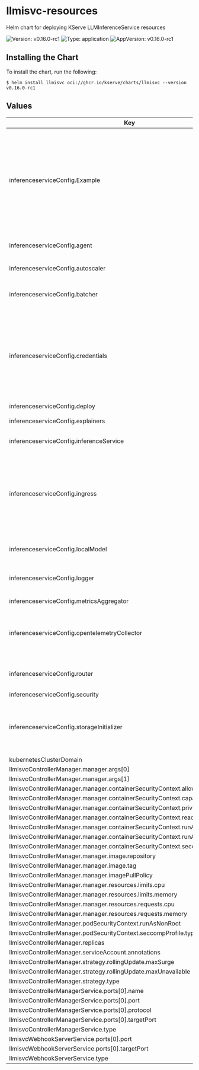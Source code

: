 # llmisvc-resources

Helm chart for deploying KServe LLMInferenceService resources

![Version: v0.16.0-rc1](https://img.shields.io/badge/Version-v0.16.0--rc1-informational?style=flat-square) ![Type: application](https://img.shields.io/badge/Type-application-informational?style=flat-square) ![AppVersion: v0.16.0-rc1](https://img.shields.io/badge/AppVersion-v0.16.0--rc1-informational?style=flat-square)

## Installing the Chart

To install the chart, run the following:

```console
$ helm install llmisvc oci://ghcr.io/kserve/charts/llmisvc --version v0.16.0-rc1
```

## Values

| Key | Type | Default | Description |
|-----|------|---------|-------------|
| inferenceserviceConfig.Example | string | `"################################\n#                              #\n#    EXAMPLE CONFIGURATION     #\n#                              #\n################################\n# This block is not actually functional configuration,\n# but serves to illustrate the available configuration\n# options and document them in a way that is accessible\n# to users that `kubectl edit` this config map.\n#\n# These sample configuration options may be copied out of\n# this example block and unindented to be in the data block\n# to actually change the configuration.\n# ====================================== EXPLAINERS CONFIGURATION ======================================\n# Example\nexplainers: |-\n  {\n      \"art\": {\n          \"image\" : \"kserve/art-explainer\",\n          \"defaultImageVersion\": \"latest\"\n      }\n  }\n# Art Explainer runtime configuration\n explainers: |-\n   {\n       # Art explainer runtime configuration\n       \"art\": {\n           # image contains the default Art explainer serving runtime image uri.\n           \"image\" : \"kserve/art-explainer\",\n           # defautltImageVersion contains the Art explainer serving runtime default image version.\n           \"defaultImageVersion\": \"latest\"\n       }\n   }\n# ====================================== ISVC CONFIGURATION ======================================\n# Example - setting custom annotation\n inferenceService: |-\n   {\n     \"serviceAnnotationDisallowedList\": [\n        \"my.custom.annotation/1\"\n     ],\n     \"serviceLabelDisallowedList\": [\n        \"my.custom.label.1\"\n     ]\n   }\n# Example - setting custom annotation\ninferenceService: |-\n  {\n    # ServiceAnnotationDisallowedList is a list of annotations that are not allowed to be propagated to Knative\n    # revisions, which prevents the reconciliation loop to be triggered if the annotations is\n    # configured here are used.\n    # Default values are:\n    #  \"autoscaling.knative.dev/min-scale\",\n    #  \"autoscaling.knative.dev/max-scale\",\n    #  \"internal.serving.kserve.io/storage-initializer-sourceuri\",\n    #  \"kubectl.kubernetes.io/last-applied-configuration\"\n    # Any new value will be appended to the list.\n    \"serviceAnnotationDisallowedList\": [\n      \"my.custom.annotation/1\"\n    ],\n    # ServiceLabelDisallowedList is a list of labels that are not allowed to be propagated to Knative revisions\n    # which prevents the reconciliation loop to be triggered if the labels is configured here are used.\n    \"serviceLabelDisallowedList\": [\n      \"my.custom.label.1\"\n    ]\n  }\n# Example - setting custom resource\ninferenceService: |-\n  {\n    \"resource\": {\n      \"cpuLimit\": \"1\",\n      \"memoryLimit\": \"2Gi\",\n      \"cpuRequest\": \"1\",\n      \"memoryRequest\": \"2Gi\"\n    }\n  }\n# Example - setting custom resource\ninferenceService: |-\n  {\n    # resource contains the default resource configuration for the inference service.\n    # you can override this configuration by specifying the resources in the inference service yaml.\n    # If you want to unbound the resource (limits and requests), you can set the value to null or \"\"\n    # or just remove the specific field from the config.\n    \"resource\": {\n       # cpuLimit is the limits.cpu to set for the inference service.\n       \"cpuLimit\": \"1\",\n       # memoryLimit is the limits.memory to set for the inference service.\n       \"memoryLimit\": \"2Gi\",\n       # cpuRequest is the requests.cpu to set for the inference service.\n       \"cpuRequest\": \"1\",\n       # memoryRequest is the requests.memory to set for the inference service.\n       \"memoryRequest\": \"2Gi\"\n    }\n }\n# ====================================== MultiNode CONFIGURATION ======================================\n# Example\nmultiNode: |-\n  {\n    \"customGPUResourceTypeList\": [\n      \"custom.com/gpu\"\n    ]\n  }\n# Example of multinode configuration\nmultiNode: |-\n  {\n    # CustomGPUResourceTypeList is a list of custom GPU resource types intended to identify the GPU type of a resource,\n    # not to restrict the user from using a specific GPU type.\n    # The MultiNode runtime pod will dynamically add GPU resources based on the registered GPU types.\n    \"customGPUResourceTypeList\": [\n      \"custom.com/gpu\"\n    ]\n  }\n # ====================================== OTelCollector CONFIGURATION ======================================\n # Example\n opentelemetryCollector: |-\n   {\n     # scrapeInterval is the interval at which the OpenTelemetry Collector will scrape the metrics.\n     \"scrapeInterval\": \"5s\",\n     # metricScalerEndpoint is the endpoint from which the KEDA's ScaledObject will scrape the metrics.\n     \"metricScalerEndpoint\": \"keda-otel-scaler.keda.svc:4318\",\n     # metricReceiverEndpoint is the endpoint from which the OpenTelemetry Collector will scrape the metrics.\n      \"metricReceiverEndpoint\": \"keda-otel-scaler.keda.svc:4317\"\n   }\n # ====================================== AUTOSCALER CONFIGURATION ======================================\n # Example\n autoscaler: |-\n   {\n     # scaleUpStabilizationWindowSeconds is the stabilization window in seconds for scale up.\n     \"scaleUpStabilizationWindowSeconds\": \"0\",\n     # scaleDownStabilizationWindowSeconds is the stabilization window in seconds for scale down.\n     \"scaleDownStabilizationWindowSeconds\": \"300\"\n   }\n # ====================================== STORAGE INITIALIZER CONFIGURATION ======================================\n # Example\n storageInitializer: |-\n   {\n       \"image\" : \"kserve/storage-initializer:latest\",\n       \"memoryRequest\": \"100Mi\",\n       \"memoryLimit\": \"1Gi\",\n       \"cpuRequest\": \"100m\",\n       \"cpuLimit\": \"1\",\n       \"caBundleConfigMapName\": \"\",\n       \"caBundleVolumeMountPath\": \"/etc/ssl/custom-certs\",\n       \"enableModelcar\": false,\n       \"cpuModelcar\": \"10m\",\n       \"memoryModelcar\": \"15Mi\"\n   }\n storageInitializer: |-\n   {\n       # image contains the default storage initializer image uri.\n       \"image\" : \"kserve/storage-initializer:latest\",\n       # memoryRequest is the requests.memory to set for the storage initializer init container.\n       \"memoryRequest\": \"100Mi\",\n        # memoryLimit is the limits.memory to set for the storage initializer init container.\n       \"memoryLimit\": \"1Gi\",\n       # cpuRequest is the requests.cpu to set for the storage initializer init container.\n       \"cpuRequest\": \"100m\",\n       # cpuLimit is the limits.cpu to set for the storage initializer init container.\n       \"cpuLimit\": \"1\",\n       # caBundleConfigMapName is the ConfigMap will be copied to a user namespace for the storage initializer init container.\n       \"caBundleConfigMapName\": \"\",\n       # caBundleVolumeMountPath is the mount point for the configmap set by caBundleConfigMapName for the storage initializer init container.\n       \"caBundleVolumeMountPath\": \"/etc/ssl/custom-certs\",\n       # enableModelcar enabled allows you to directly access an OCI container image by\n       # using a source URL with an \"oci://\" schema.\n       \"enableModelcar\": false,\n       # cpuModelcar is the cpu request and limit that is used for the passive modelcar container. It can be\n       # set very low, but should be allowed by any Kubernetes LimitRange that might apply.\n       \"cpuModelcar\": \"10m\",\n       # cpuModelcar is the memory request and limit that is used for the passive modelcar container. It can be\n       # set very low, but should be allowed by any Kubernetes LimitRange that might apply.\n       \"memoryModelcar\": \"15Mi\",\n       # uidModelcar is the UID under with which the modelcar process and the main container is running.\n       # Some Kubernetes clusters might require this to be root (0). If not set the user id is left untouched (default)\n       \"uidModelcar\": 10\n   }\n # ====================================== CREDENTIALS ======================================\n # Example\n credentials: |-\n   {\n      \"storageSpecSecretName\": \"storage-config\",\n      \"storageSecretNameAnnotation\": \"serving.kserve.io/storageSecretName\",\n      \"gcs\": {\n          \"gcsCredentialFileName\": \"gcloud-application-credentials.json\"\n      },\n      \"s3\": {\n          \"s3AccessKeyIDName\": \"AWS_ACCESS_KEY_ID\",\n          \"s3SecretAccessKeyName\": \"AWS_SECRET_ACCESS_KEY\",\n          \"s3Endpoint\": \"\",\n          \"s3UseHttps\": \"\",\n          \"s3Region\": \"\",\n          \"s3VerifySSL\": \"\",\n          \"s3UseVirtualBucket\": \"\",\n          \"s3UseAccelerate\": \"\",\n          \"s3UseAnonymousCredential\": \"\",\n          \"s3CABundle\": \"\"\n      }\n   }\n # This is a global configuration used for downloading models from the cloud storage.\n # You can override this configuration by specifying the annotations on service account or static secret.\n # https://kserve.github.io/website/master/modelserving/storage/s3/s3/\n # For a quick reference about AWS ENV variables:\n # AWS Cli: https://docs.aws.amazon.com/cli/latest/userguide/cli-configure-envvars.html\n # Boto: https://boto3.amazonaws.com/v1/documentation/api/latest/guide/configuration.html#using-environment-variables\n #\n # The `s3AccessKeyIDName` and `s3SecretAccessKeyName` fields are only used from this configmap when static credentials (IAM User Access Key Secret)\n # are used as the authentication method for AWS S3.\n # The rest of the fields are used in both authentication methods (IAM Role for Service Account & IAM User Access Key Secret) if a non-empty value is provided.\n credentials: |-\n   {\n      # storageSpecSecretName contains the secret name which has the credentials for downloading the model.\n      # This option is used when specifying the storage spec on isvc yaml.\n      \"storageSpecSecretName\": \"storage-config\",\n      # The annotation can be specified on isvc yaml to allow overriding with the secret name reference from the annotation value.\n      # When using storageUri the order of the precedence is: secret name reference annotation > secret name references from service account\n      # When using storageSpec the order of the precedence is: secret name reference annotation > storageSpecSecretName in configmap\n      # Configuration for google cloud storage\n      \"gcs\": {\n          # gcsCredentialFileName specifies the filename of the gcs credential\n          \"gcsCredentialFileName\": \"gcloud-application-credentials.json\"\n      },\n      # Configuration for aws s3 storage. This add the corresponding environmental variables to the storage initializer init container.\n      # For more info on s3 storage see https://kserve.github.io/website/master/modelserving/storage/s3/s3/\n      \"s3\": {\n          # s3AccessKeyIDName specifies the s3 access key id name\n          \"s3AccessKeyIDName\": \"AWS_ACCESS_KEY_ID\",\n          # s3SecretAccessKeyName specifies the s3 secret access key name\n          \"s3SecretAccessKeyName\": \"AWS_SECRET_ACCESS_KEY\",\n          # s3Endpoint specifies the s3 endpoint\n          \"s3Endpoint\": \"\",\n          # s3UseHttps controls whether to use secure https or unsecure http to download models.\n          # Allowed values are 0 and 1.\n          \"s3UseHttps\": \"\",\n          # s3Region specifies the region of the bucket.\n          \"s3Region\": \"\",\n          # s3VerifySSL controls whether to verify the tls/ssl certificate.\n          \"s3VerifySSL\": \"\",\n          # s3UseVirtualBucket configures whether it is a virtual bucket or not.\n          \"s3UseVirtualBucket\": \"\",\n          # s3UseAccelerate configures whether to use transfer acceleration.\n          \"s3UseAccelerate\": \"\",\n          # s3UseAnonymousCredential configures whether to use anonymous credentials to download the model or not.\n          \"s3UseAnonymousCredential\": \"\",\n          # s3CABundle specifies the path to a certificate bundle to use for HTTPS certificate validation.\n          \"s3CABundle\": \"\"\n      }\n   }\n # ====================================== INGRESS CONFIGURATION ======================================\n # Example\n ingress: |-\n   {\n       \"enableGatewayApi\": false,\n       \"kserveIngressGateway\": \"kserve/kserve-ingress-gateway\",\n       \"ingressGateway\" : \"knative-serving/knative-ingress-gateway\",\n       \"localGateway\" : \"knative-serving/knative-local-gateway\",\n       \"localGatewayService\" : \"knative-local-gateway.istio-system.svc.cluster.local\",\n       \"ingressDomain\"  : \"example.com\",\n       \"additionalIngressDomains\": [\"additional-example.com\", \"additional-example-1.com\"],\n       \"ingressClassName\" : \"istio\",\n       \"domainTemplate\": \"{{ .Name }}-{{ .Namespace }}.{{ .IngressDomain }}\",\n       \"urlScheme\": \"http\",\n       \"disableIstioVirtualHost\": false,\n       \"disableIngressCreation\": false\n   }\n ingress: |-\n   {\n       # enableGatewayApi specifies whether to use Gateway API instead of Ingress to serve external traffic.\n       \"enableGatewayApi\": false,\n       # KServe implements [Gateway API](https://gateway-api.sigs.k8s.io/) to serve external traffic.\n       # By default, KServe configures a default gateway to serve external traffic.\n       # But, KServe can be configured to use a custom gateway by modifying this configuration.\n       # The gateway should be specified in format <gateway namespace>/<gateway name>\n       # NOTE: This configuration only applicable for raw deployment.\n       \"kserveIngressGateway\": \"kserve/kserve-ingress-gateway\",\n       # ingressGateway specifies the ingress gateway to serve external traffic.\n       # The gateway should be specified in format <gateway namespace>/<gateway name>\n       # NOTE: This configuration only applicable for serverless deployment with Istio configured as network layer.\n       \"ingressGateway\" : \"knative-serving/knative-ingress-gateway\",\n       # knativeLocalGatewayService specifies the hostname of the Knative's local gateway service.\n       # The default KServe configurations are re-using the Istio local gateways for Knative. In this case, this\n       # knativeLocalGatewayService field can be left unset. When unset, the value of \"localGatewayService\" will be used.\n       # However, sometimes it may be better to have local gateways specifically for KServe (e.g. when enabling strict mTLS in Istio).\n       # Under such setups where KServe is needed to have its own local gateways, the values of the \"localGateway\" and\n       # \"localGatewayService\" should point to the KServe local gateways. Then, this knativeLocalGatewayService field\n       # should point to the Knative's local gateway service.\n       # NOTE: This configuration only applicable for serverless deployment with Istio configured as network layer.\n       \"knativeLocalGatewayService\": \"\",\n       # localGateway specifies the gateway which handles the network traffic within the cluster.\n       # NOTE: This configuration only applicable for serverless deployment with Istio configured as network layer.\n       \"localGateway\" : \"knative-serving/knative-local-gateway\",\n       # localGatewayService specifies the hostname of the local gateway service.\n       # NOTE: This configuration only applicable for serverless deployment with Istio configured as network layer.\n       \"localGatewayService\" : \"knative-local-gateway.istio-system.svc.cluster.local\",\n       # ingressDomain specifies the domain name which is used for creating the url.\n       # If ingressDomain is empty then example.com is used as default domain.\n       # NOTE: This configuration only applicable for raw deployment.\n       \"ingressDomain\"  : \"example.com\",\n       # additionalIngressDomains specifies the additional domain names which are used for creating the url.\n       \"additionalIngressDomains\": [\"additional-example.com\", \"additional-example-1.com\"]\n       # ingressClassName specifies the ingress controller to use for ingress traffic.\n       # This is optional and if omitted the default ingress in the cluster is used.\n       # https://kubernetes.io/docs/concepts/services-networking/ingress/#default-ingress-class\n       # NOTE: This configuration only applicable for raw deployment.\n       \"ingressClassName\" : \"istio\",\n       # domainTemplate specifies the template for generating domain/url for each inference service by combining variable from:\n       # Name of the inference service  ( {{ .Name}} )\n       # Namespace of the inference service ( {{ .Namespace }} )\n       # Annotation of the inference service ( {{ .Annotations.key }} )\n       # Label of the inference service ( {{ .Labels.key }} )\n       # IngressDomain ( {{ .IngressDomain }} )\n       # If domain template is empty the default template {{ .Name }}-{{ .Namespace }}.{{ .IngressDomain }} is used.\n       # NOTE: This configuration only applicable for raw deployment.\n       \"domainTemplate\": \"{{ .Name }}-{{ .Namespace }}.{{ .IngressDomain }}\",\n       # urlScheme specifies the url scheme to use for inference service and inference graph.\n       # If urlScheme is empty then by default http is used.\n       \"urlScheme\": \"http\",\n       # disableIstioVirtualHost controls whether to use istio as network layer.\n       # By default istio is used as the network layer. When DisableIstioVirtualHost is true, KServe does not\n       # create the top level virtual service thus Istio is no longer required for serverless mode.\n       # By setting this field to true, user can use other networking layers supported by knative.\n       # For more info https://github.com/kserve/kserve/pull/2380, https://kserve.github.io/website/master/admin/serverless/kourier_networking/.\n       # NOTE: This configuration is only applicable to serverless deployment.\n       \"disableIstioVirtualHost\": false,\n       # disableIngressCreation controls whether to disable ingress creation for raw deployment mode.\n       \"disableIngressCreation\": false,\n       # pathTemplate specifies the template for generating path based url for each inference service.\n       # The following variables can be used in the template for generating url.\n       # Name of the inference service  ( {{ .Name}} )\n       # Namespace of the inference service ( {{ .Namespace }} )\n       # For more info https://github.com/kserve/kserve/issues/2257.\n       # NOTE: This configuration only applicable to serverless deployment.\n       \"pathTemplate\": \"/serving/{{ .Namespace }}/{{ .Name }}\"\n   }\n # ====================================== LOGGER CONFIGURATION ======================================\n # Example\n logger: |-\n   {\n       \"image\" : \"kserve/agent:latest\",\n       \"memoryRequest\": \"100Mi\",\n       \"memoryLimit\": \"1Gi\",\n       \"cpuRequest\": \"100m\",\n       \"cpuLimit\": \"1\",\n       \"defaultUrl\": \"http://default-broker\"\n   }\n logger: |-\n   {\n       # image contains the default logger image uri.\n       \"image\" : \"kserve/agent:latest\",\n       # memoryRequest is the requests.memory to set for the logger container.\n       \"memoryRequest\": \"100Mi\",\n       # memoryLimit is the limits.memory to set for the logger container.\n       \"memoryLimit\": \"1Gi\",\n       # cpuRequest is the requests.cpu to set for the logger container.\n       \"cpuRequest\": \"100m\",\n       # cpuLimit is the limits.cpu to set for the logger container.\n       \"cpuLimit\": \"1\",\n       # defaultUrl specifies the default logger url. If logger is not specified in the resource this url is used.\n       \"defaultUrl\": \"http://default-broker\"\n   }\n # ====================================== BATCHER CONFIGURATION ======================================\n # Example\n batcher: |-\n   {\n       \"image\" : \"kserve/agent:latest\",\n       \"memoryRequest\": \"1Gi\",\n       \"memoryLimit\": \"1Gi\",\n       \"cpuRequest\": \"1\",\n       \"cpuLimit\": \"1\",\n       \"maxBatchSize\": \"32\",\n       \"maxLatency\": \"5000\"\n   }\n batcher: |-\n   {\n       # image contains the default batcher image uri.\n       \"image\" : \"kserve/agent:latest\",\n       # memoryRequest is the requests.memory to set for the batcher container.\n       \"memoryRequest\": \"1Gi\",\n       # memoryLimit is the limits.memory to set for the batcher container.\n       \"memoryLimit\": \"1Gi\",\n       # cpuRequest is the requests.cpu to set for the batcher container.\n       \"cpuRequest\": \"1\",\n       # cpuLimit is the limits.cpu to set for the batcher container.\n       \"cpuLimit\": \"1\"\n       # maxBatchSize is the default maximum batch size for batcher.\n       \"maxBatchSize\": \"32\",\n       # maxLatency is the default maximum latency in milliseconds for batcher to wait and collect the batch.\n       \"maxLatency\": \"5000\"\n   }\n # ====================================== AGENT CONFIGURATION ======================================\n # Example\n agent: |-\n   {\n       \"image\" : \"kserve/agent:latest\",\n       \"memoryRequest\": \"100Mi\",\n       \"memoryLimit\": \"1Gi\",\n       \"cpuRequest\": \"100m\",\n       \"cpuLimit\": \"1\"\n   }\n agent: |-\n   {\n       # image contains the default agent image uri.\n       \"image\" : \"kserve/agent:latest\",\n       # memoryRequest is the requests.memory to set for the agent container.\n       \"memoryRequest\": \"100Mi\",\n       # memoryLimit is the limits.memory to set for the agent container.\n       \"memoryLimit\": \"1Gi\",\n       # cpuRequest is the requests.cpu to set for the agent container.\n       \"cpuRequest\": \"100m\",\n       # cpuLimit is the limits.cpu to set for the agent container.\n       \"cpuLimit\": \"1\"\n   }\n # ====================================== ROUTER CONFIGURATION ======================================\n # Example\n router: |-\n   {\n       \"image\" : \"kserve/router:latest\",\n       \"memoryRequest\": \"100Mi\",\n       \"memoryLimit\": \"1Gi\",\n       \"cpuRequest\": \"100m\",\n       \"cpuLimit\": \"1\",\n       \"headers\": {\n         \"propagate\": []\n       },\n       \"imagePullPolicy\": \"IfNotPresent\",\n       \"imagePullSecrets\": [\"docker-secret\"]\n   }\n # router is the implementation of inference graph.\n router: |-\n   {\n       # image contains the default router image uri.\n       \"image\" : \"kserve/router:latest\",\n       # memoryRequest is the requests.memory to set for the router container.\n       \"memoryRequest\": \"100Mi\",\n       # memoryLimit is the limits.memory to set for the router container.\n       \"memoryLimit\": \"1Gi\",\n       # cpuRequest is the requests.cpu to set for the router container.\n       \"cpuRequest\": \"100m\",\n       # cpuLimit is the limits.cpu to set for the router container.\n       \"cpuLimit\": \"1\",\n       # Propagate the specified headers to all the steps specified in an InferenceGraph.\n       # You can either specify the exact header names or use [Golang supported regex patterns]\n       # (https://pkg.go.dev/regexp/syntax@go1.21.3#hdr-Syntax) to propagate multiple headers.\n       \"headers\": {\n         \"propagate\": [\n            \"Authorization\",\n            \"Test-Header-*\",\n            \"*Trace-Id*\"\n         ]\n       }\n       # imagePullPolicy specifies when the router image should be pulled from registry.\n       \"imagePullPolicy\": \"IfNotPresent\",\n       # # imagePullSecrets specifies the list of secrets to be used for pulling the router image from registry.\n       # https://kubernetes.io/docs/tasks/configure-pod-container/pull-image-private-registry/\n       \"imagePullSecrets\": [\"docker-secret\"]\n   }\n# ====================================== DEPLOYMENT CONFIGURATION ======================================\n# Example\ndeploy: |-\n  {\n    \"defaultDeploymentMode\": \"Serverless\",\n    \"deploymentRolloutStrategy\": {\n      \"defaultRollout\": {\n        \"maxSurge\": \"1\",\n        \"maxUnavailable\": \"1\"\n      }\n    }\n  }\ndeploy: |-\n  {\n    # defaultDeploymentMode specifies the default deployment mode of the kserve. The supported values are\n    # Standard and Knative. Users can override the deployment mode at service level\n    # by adding the annotation serving.kserve.io/deploymentMode.\n    # \"defaultDeploymentMode\": \"Standard\",\n    # deploymentRolloutStrategy specifies the default rollout strategy for the Standard deployment mode\n    # \"deploymentRolloutStrategy\": {\n      # defaultRollout specifies the default rollout configuration using Kubernetes deployment strategy\n      # \"defaultRollout\": {\n        # maxSurge specifies the maximum number of pods that can be created above the desired replica count\n        # Can be an absolute number (ex: 5) or a percentage of desired pods (ex: 10%)\n        # \"maxSurge\": \"1\",\n        # maxUnavailable specifies the maximum number of pods that can be unavailable during the update\n        # Can be an absolute number (ex: 5) or a percentage of desired pods (ex: 10%)\n        # \"maxUnavailable\": \"1\"\n      # }\n    # }\n  }\n # ====================================== SERVICE CONFIGURATION ======================================\n # Example\n service: |-\n   {\n     \"serviceClusterIPNone\":  false\n   }\n service: |-\n   {\n      # ServiceClusterIPNone is a boolean flag to indicate if the service should have a clusterIP set to None.\n      # If the DeploymentMode is Raw, the default value for ServiceClusterIPNone if not set is false\n      # \"serviceClusterIPNone\":  false\n   }\n # ====================================== METRICS CONFIGURATION ======================================\n # Example\n metricsAggregator: |-\n   {\n     \"enableMetricAggregation\": \"false\",\n     \"enablePrometheusScraping\" : \"false\"\n   }\n # For more info see https://github.com/kserve/kserve/blob/master/qpext/README.md\n metricsAggregator: |-\n   {\n     # enableMetricAggregation configures metric aggregation annotation. This adds the annotation serving.kserve.io/enable-metric-aggregation to every\n     # service with the specified boolean value. If true enables metric aggregation in queue-proxy by setting env vars in the queue proxy container\n     # to configure scraping ports.\n     \"enableMetricAggregation\": \"false\",\n     # enablePrometheusScraping configures metric aggregation annotation. This adds the annotation serving.kserve.io/enable-metric-aggregation to every\n     # service with the specified boolean value. If true, prometheus annotations are added to the pod. If serving.kserve.io/enable-metric-aggregation is false,\n     # the prometheus port is set with the default prometheus scraping port 9090, otherwise the prometheus port annotation is set with the metric aggregation port.\n     \"enablePrometheusScraping\" : \"false\"\n   }\n # ====================================== LOCALMODEL CONFIGURATION ======================================\n # Example\n localModel: |-\n   {\n     \"enabled\": false,\n     # jobNamespace specifies the namespace where the download job will be created.\n     \"jobNamespace\": \"kserve-localmodel-jobs\",\n     # defaultJobImage specifies the default image used for the download job.\n     \"defaultJobImage\" : \"kserve/storage-initializer:latest\",\n     # Kubernetes modifies the filesystem group ID on the attached volume.\n     \"fsGroup\": 1000,\n     # TTL for the download job after it is finished.\n     \"jobTTLSecondsAfterFinished\": 3600,\n     # The frequency at which the local model agent reconciles the local models\n     # This is to detect if models are missing from local disk\n     \"reconcilationFrequencyInSecs\": 60,\n     # This is to disable localmodel pv and pvc management for namespaces without isvcs\n     \"disableVolumeManagement\": false\n   }"` |  |
| inferenceserviceConfig.agent | string | `"{\n    \"image\" : \"kserve/agent:latest\",\n    \"memoryRequest\": \"100Mi\",\n    \"memoryLimit\": \"1Gi\",\n    \"cpuRequest\": \"100m\",\n    \"cpuLimit\": \"1\"\n}"` |  |
| inferenceserviceConfig.autoscaler | string | `"{\n  \"scaleUpStabilizationWindowSeconds\": \"0\",\n  \"scaleDownStabilizationWindowSeconds\": \"300\"\n}"` |  |
| inferenceserviceConfig.batcher | string | `"{\n    \"image\" : \"kserve/agent:latest\",\n    \"memoryRequest\": \"1Gi\",\n    \"memoryLimit\": \"1Gi\",\n    \"cpuRequest\": \"1\",\n    \"cpuLimit\": \"1\",\n    \"maxBatchSize\": \"32\",\n    \"maxLatency\": \"5000\"\n}"` |  |
| inferenceserviceConfig.credentials | string | `"{\n   \"storageSpecSecretName\": \"storage-config\",\n   \"storageSecretNameAnnotation\": \"serving.kserve.io/storageSecretName\",\n   \"gcs\": {\n       \"gcsCredentialFileName\": \"gcloud-application-credentials.json\"\n   },\n   \"s3\": {\n       \"s3AccessKeyIDName\": \"AWS_ACCESS_KEY_ID\",\n       \"s3SecretAccessKeyName\": \"AWS_SECRET_ACCESS_KEY\",\n       \"s3Endpoint\": \"\",\n       \"s3UseHttps\": \"\",\n       \"s3Region\": \"\",\n       \"s3VerifySSL\": \"\",\n       \"s3UseVirtualBucket\": \"\",\n       \"s3UseAccelerate\": \"\",\n       \"s3UseAnonymousCredential\": \"\",\n       \"s3CABundle\": \"\"\n   }\n}"` |  |
| inferenceserviceConfig.deploy | string | `"{\n  \"defaultDeploymentMode\": \"Serverless\"\n}"` |  |
| inferenceserviceConfig.explainers | string | `"{\n    \"art\": {\n        \"image\" : \"kserve/art-explainer\",\n        \"defaultImageVersion\": \"latest\"\n    }\n}"` |  |
| inferenceserviceConfig.inferenceService | string | `"{\n  \"resource\": {\n      \"cpuLimit\": \"1\",\n      \"memoryLimit\": \"2Gi\",\n      \"cpuRequest\": \"1\",\n      \"memoryRequest\": \"2Gi\"\n    }\n}"` |  |
| inferenceserviceConfig.ingress | string | `"{\n    \"enableGatewayApi\": false,\n    \"kserveIngressGateway\": \"kserve/kserve-ingress-gateway\",\n    \"ingressGateway\" : \"knative-serving/knative-ingress-gateway\",\n    \"localGateway\" : \"knative-serving/knative-local-gateway\",\n    \"localGatewayService\" : \"knative-local-gateway.istio-system.svc.cluster.local\",\n    \"ingressDomain\"  : \"example.com\",\n    \"ingressClassName\" : \"istio\",\n    \"domainTemplate\": \"{{ .Name }}-{{ .Namespace }}.{{ .IngressDomain }}\",\n    \"urlScheme\": \"http\",\n    \"disableIstioVirtualHost\": false,\n    \"disableIngressCreation\": false\n}"` |  |
| inferenceserviceConfig.localModel | string | `"{\n  \"enabled\": false,\n  \"jobNamespace\": \"kserve-localmodel-jobs\",\n  \"defaultJobImage\" : \"kserve/storage-initializer:latest\",\n  \"fsGroup\": 1000\n}"` |  |
| inferenceserviceConfig.logger | string | `"{\n    \"image\" : \"kserve/agent:latest\",\n    \"memoryRequest\": \"100Mi\",\n    \"memoryLimit\": \"1Gi\",\n    \"cpuRequest\": \"100m\",\n    \"cpuLimit\": \"1\",\n    \"defaultUrl\": \"http://default-broker\"\n}"` |  |
| inferenceserviceConfig.metricsAggregator | string | `"{\n  \"enableMetricAggregation\": \"false\",\n  \"enablePrometheusScraping\" : \"false\"\n}"` |  |
| inferenceserviceConfig.opentelemetryCollector | string | `"{\n  \"scrapeInterval\": \"5s\",\n  \"metricReceiverEndpoint\": \"keda-otel-scaler.keda.svc:4317\",\n  \"metricScalerEndpoint\": \"keda-otel-scaler.keda.svc:4318\",\n  \"resource\": {\n      \"cpuLimit\": \"1\",\n      \"memoryLimit\": \"2Gi\",\n      \"cpuRequest\": \"200m\",\n      \"memoryRequest\": \"512Mi\"\n  }\n}"` |  |
| inferenceserviceConfig.router | string | `"{\n    \"image\" : \"kserve/router:latest\",\n    \"memoryRequest\": \"100Mi\",\n    \"memoryLimit\": \"1Gi\",\n    \"cpuRequest\": \"100m\",\n    \"cpuLimit\": \"1\",\n    \"imagePullPolicy\": \"IfNotPresent\"\n}"` |  |
| inferenceserviceConfig.security | string | `"{\n  \"autoMountServiceAccountToken\": true\n}"` |  |
| inferenceserviceConfig.storageInitializer | string | `"{\n    \"image\" : \"kserve/storage-initializer:latest\",\n    \"memoryRequest\": \"100Mi\",\n    \"memoryLimit\": \"1Gi\",\n    \"cpuRequest\": \"100m\",\n    \"cpuLimit\": \"1\",\n    \"caBundleConfigMapName\": \"\",\n    \"caBundleVolumeMountPath\": \"/etc/ssl/custom-certs\",\n    \"enableModelcar\": true,\n    \"cpuModelcar\": \"10m\",\n    \"memoryModelcar\": \"15Mi\",\n    \"uidModelcar\": 1010\n}"` |  |
| kubernetesClusterDomain | string | `"cluster.local"` |  |
| llmisvcControllerManager.manager.args[0] | string | `"--metrics-addr=127.0.0.1:8443"` |  |
| llmisvcControllerManager.manager.args[1] | string | `"--leader-elect"` |  |
| llmisvcControllerManager.manager.containerSecurityContext.allowPrivilegeEscalation | bool | `false` |  |
| llmisvcControllerManager.manager.containerSecurityContext.capabilities.drop[0] | string | `"ALL"` |  |
| llmisvcControllerManager.manager.containerSecurityContext.privileged | bool | `false` |  |
| llmisvcControllerManager.manager.containerSecurityContext.readOnlyRootFilesystem | bool | `true` |  |
| llmisvcControllerManager.manager.containerSecurityContext.runAsNonRoot | bool | `true` |  |
| llmisvcControllerManager.manager.containerSecurityContext.runAsUser | int | `1000` |  |
| llmisvcControllerManager.manager.containerSecurityContext.seccompProfile.type | string | `"RuntimeDefault"` |  |
| llmisvcControllerManager.manager.image.repository | string | `"kserve/llmisvc-controller"` |  |
| llmisvcControllerManager.manager.image.tag | string | `"latest"` |  |
| llmisvcControllerManager.manager.imagePullPolicy | string | `"Always"` |  |
| llmisvcControllerManager.manager.resources.limits.cpu | string | `"100m"` |  |
| llmisvcControllerManager.manager.resources.limits.memory | string | `"300Mi"` |  |
| llmisvcControllerManager.manager.resources.requests.cpu | string | `"100m"` |  |
| llmisvcControllerManager.manager.resources.requests.memory | string | `"300Mi"` |  |
| llmisvcControllerManager.podSecurityContext.runAsNonRoot | bool | `true` |  |
| llmisvcControllerManager.podSecurityContext.seccompProfile.type | string | `"RuntimeDefault"` |  |
| llmisvcControllerManager.replicas | int | `1` |  |
| llmisvcControllerManager.serviceAccount.annotations | object | `{}` |  |
| llmisvcControllerManager.strategy.rollingUpdate.maxSurge | int | `1` |  |
| llmisvcControllerManager.strategy.rollingUpdate.maxUnavailable | int | `0` |  |
| llmisvcControllerManager.strategy.type | string | `"RollingUpdate"` |  |
| llmisvcControllerManagerService.ports[0].name | string | `"https"` |  |
| llmisvcControllerManagerService.ports[0].port | int | `8443` |  |
| llmisvcControllerManagerService.ports[0].protocol | string | `"TCP"` |  |
| llmisvcControllerManagerService.ports[0].targetPort | string | `"metrics"` |  |
| llmisvcControllerManagerService.type | string | `"ClusterIP"` |  |
| llmisvcWebhookServerService.ports[0].port | int | `443` |  |
| llmisvcWebhookServerService.ports[0].targetPort | string | `"webhook-server"` |  |
| llmisvcWebhookServerService.type | string | `"ClusterIP"` |  |

